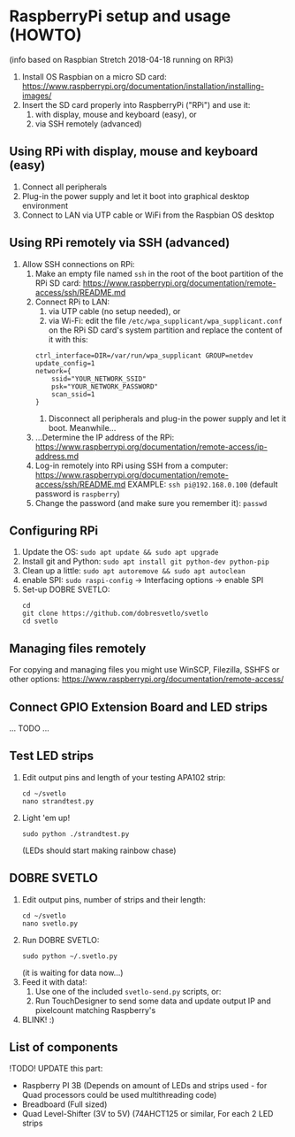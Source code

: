 # RaspberryPi setup and usage (HOWTO)
(info based on Raspbian Stretch 2018-04-18 running on RPi3)

1. Install OS Raspbian on a micro SD card:
   https://www.raspberrypi.org/documentation/installation/installing-images/
1. Insert the SD card properly into RaspberryPi ("RPi") and use it:
    1. with display, mouse and keyboard (easy), or
    1. via SSH remotely (advanced)

## Using RPi with display, mouse and keyboard (easy)
1. Connect all peripherals
1. Plug-in the power supply and let it boot into graphical desktop environment
1. Connect to LAN via UTP cable or WiFi from the Raspbian OS desktop

## Using RPi remotely via SSH (advanced)
1. Allow SSH connections on RPi:
    1. Make an empty file named `ssh` in the root of the boot partition of the RPi SD card:
       https://www.raspberrypi.org/documentation/remote-access/ssh/README.md
    1. Connect RPi to LAN:
       1. via UTP cable (no setup needed), or
       1. via Wi-Fi: edit the file `/etc/wpa_supplicant/wpa_supplicant.conf` on the RPi SD card's system partition and replace the content of it with this:
       ```
       ctrl_interface=DIR=/var/run/wpa_supplicant GROUP=netdev
       update_config=1
       network={
    	   ssid="YOUR_NETWORK_SSID"
    	   psk="YOUR_NETWORK_PASSWORD"
    	   scan_ssid=1
       }
       ```       
		1. Disconnect all peripherals and plug-in the power supply and let it boot. Meanwhile...
    1. ...Determine the IP address of the RPi:
       https://www.raspberrypi.org/documentation/remote-access/ip-address.md
    1. Log-in remotely into RPi using SSH from a computer:
       https://www.raspberrypi.org/documentation/remote-access/ssh/README.md
       EXAMPLE: `ssh pi@192.168.0.100` (default password is `raspberry`)
    1. Change the password (and make sure you remember it): `passwd`

## Configuring RPi
1. Update the OS:
   ```sudo apt update && sudo apt upgrade```
1. Install git and Python:
	```sudo apt install git python-dev python-pip```
1. Clean up a little:
   ```sudo apt autoremove && sudo apt autoclean```
1. enable SPI:
   ```sudo raspi-config``` -> Interfacing options -> enable SPI
1. Set-up DOBRE SVETLO:
   ```
   cd
   git clone https://github.com/dobresvetlo/svetlo
   cd svetlo
   ```

## Managing files remotely
For copying and managing files you might use WinSCP, Filezilla, SSHFS or other options:
https://www.raspberrypi.org/documentation/remote-access/

## Connect GPIO Extension Board and LED strips
...
TODO
...

## Test LED strips
1. Edit output pins and length of your testing APA102 strip:
   ```
   cd ~/svetlo
   nano strandtest.py
   ```
1. Light 'em up!
   ```
   sudo python ./strandtest.py
   ```
   (LEDs should start making rainbow chase)

## DOBRE SVETLO
1. Edit output pins, number of strips and their length:
   ```
   cd ~/svetlo  
   nano svetlo.py
   ```
1. Run DOBRE SVETLO:
   ```
   sudo python ~/.svetlo.py
   ```
   (it is waiting for data now...)
1. Feed it with data!:
   1. Use one of the included `svetlo-send.py` scripts, or:
   1. Run TouchDesigner to send some data and update output IP and pixelcount matching Raspberry's
1. BLINK! :)


## List of components
!TODO! UPDATE this part: 
- Raspberry PI 3B 
	(Depends on amount of LEDs and strips used - for Quad processors could be used multithreading code)
- Breadboard (Full sized)
- Quad Level-Shifter (3V to 5V) (74AHCT125 or similar, For each 2 LED strips

